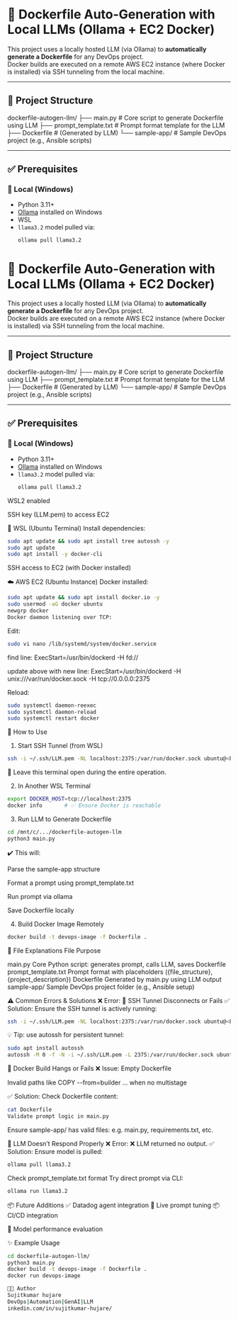 # 🚀 Dockerfile Auto-Generation with Local LLMs (Ollama + EC2 Docker)

This project uses a locally hosted LLM (via Ollama) to **automatically generate a Dockerfile** for any DevOps project.  
Docker builds are executed on a remote AWS EC2 instance (where Docker is installed) via SSH tunneling from the local machine.

---

## 🧱 Project Structure


dockerfile-autogen-llm/
├── main.py # Core script to generate Dockerfile using LLM
├── prompt_template.txt # Prompt format template for the LLM
├── Dockerfile # (Generated by LLM)
└── sample-app/ # Sample DevOps project (e.g., Ansible scripts)


---

## ✅ Prerequisites

### 🔧 Local (Windows)

- Python 3.11+
- [Ollama](https://ollama.com) installed on Windows
- WSL
- `llama3.2` model pulled via:
  ```bash
  ollama pull llama3.2


# 🚀 Dockerfile Auto-Generation with Local LLMs (Ollama + EC2 Docker)

This project uses a locally hosted LLM (via Ollama) to **automatically generate a Dockerfile** for any DevOps project.  
Docker builds are executed on a remote AWS EC2 instance (where Docker is installed) via SSH tunneling from the local machine.

---

## 🧱 Project Structure

dockerfile-autogen-llm/
├── main.py # Core script to generate Dockerfile using LLM
├── prompt_template.txt # Prompt format template for the LLM
├── Dockerfile # (Generated by LLM)
└── sample-app/ # Sample DevOps project (e.g., Ansible scripts)

---

## ✅ Prerequisites

### 🔧 Local (Windows)

- Python 3.11+
- [Ollama](https://ollama.com) installed on Windows
- `llama3.2` model pulled via:  
  ```bash
  ollama pull llama3.2
WSL2 enabled

SSH key (LLM.pem) to access EC2

🐧 WSL (Ubuntu Terminal)
Install dependencies:

  ```bash
  sudo apt update && sudo apt install tree autossh -y
  sudo apt update
  sudo apt install -y docker-cli
  ```

SSH access to EC2 (with Docker installed)

☁️ AWS EC2 (Ubuntu Instance)
Docker installed:

  ```bash
  sudo apt update && sudo apt install docker.io -y
  sudo usermod -aG docker ubuntu
  newgrp docker
  Docker daemon listening over TCP:
  ```

Edit:

  ```bash
  sudo vi nano /lib/systemd/system/docker.service
  ```

find line:
  ExecStart=/usr/bin/dockerd -H fd://

update above with new line:
  ExecStart=/usr/bin/dockerd -H unix:///var/run/docker.sock -H tcp://0.0.0.0:2375

Reload:

  ```bash
  sudo systemctl daemon-reexec
  sudo systemctl daemon-reload
  sudo systemctl restart docker
  ```

🚀 How to Use
1. Start SSH Tunnel (from WSL)

  ```bash
  ssh -i ~/.ssh/LLM.pem -NL localhost:2375:/var/run/docker.sock ubuntu@<EC2_PUBLIC_IP>
  ```
📌 Leave this terminal open during the entire operation.

2. In Another WSL Terminal

  ```bash
  export DOCKER_HOST=tcp://localhost:2375
  docker info       # ✅ Ensure Docker is reachable
  ```
3. Run LLM to Generate Dockerfile


  ```bash
  cd /mnt/c/.../dockerfile-autogen-llm
  python3 main.py
  ```
✔️ This will:

Parse the sample-app structure

Format a prompt using prompt_template.txt

Run prompt via ollama

Save Dockerfile locally

4. Build Docker Image Remotely

  ```bash
  docker build -t devops-image -f Dockerfile .
  ```

🧠 File Explanations
File	Purpose

main.py	Core Python script: generates prompt, calls LLM, saves Dockerfile
prompt_template.txt	Prompt format with placeholders ({file_structure}, {project_description})
Dockerfile	Generated by main.py using LLM output
sample-app/	Sample DevOps project folder (e.g., Ansible setup)


⚠️ Common Errors & Solutions
❌ Error: 🔁 SSH Tunnel Disconnects or Fails
✅ Solution: Ensure the SSH tunnel is actively running:


  ```bash
  ssh -i ~/.ssh/LLM.pem -NL localhost:2375:/var/run/docker.sock ubuntu@<EC2_PUBLIC_IP>
  ```
💡 Tip: use autossh for persistent tunnel:
  ```bash
  sudo apt install autossh
  autossh -M 0 -f -N -i ~/.ssh/LLM.pem -L 2375:/var/run/docker.sock ubuntu@13.233.194.42
  ```

🐳 Docker Build Hangs or Fails
❌ Issue:
Empty Dockerfile

Invalid paths like COPY --from=builder ... when no multistage

✅ Solution:
Check Dockerfile content:

  ```bash
  cat Dockerfile
  Validate prompt logic in main.py
  ```
Ensure sample-app/ has valid files: e.g. main.py, requirements.txt, etc.

🧠 LLM Doesn’t Respond Properly
❌ Error:
❌ LLM returned no output.
✅ Solution:
Ensure model is pulled:

  ```bash
  ollama pull llama3.2
  ```
Check prompt_template.txt format
Try direct prompt via CLI:

  ```bash
  ollama run llama3.2
  ```
📦 Future Additions
✅ Datadog agent integration
🔄 Live prompt tuning
📦 CI/CD integration

🧠 Model performance evaluation

✨ Example Usage
  ```bash
  cd dockerfile-autogen-llm/
  python3 main.py
  docker build -t devops-image -f Dockerfile .
  docker run devops-image

👨‍💻 Author
Sujitkumar hujare
DevOps|Automation|GenAI|LLM
inkedin.com/in/sujitkumar-hujare/
